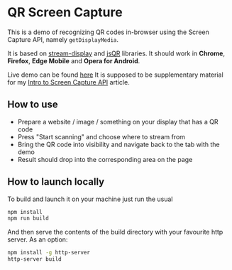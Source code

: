 # QR Screen Capture

This is a demo of recognizing QR codes in-browser using the Screen Capture API, namely `getDisplayMedia`. 

It is based on [stream-display](https://github.com/khovansky-al/stream-display) and [jsQR](https://github.com/cozmo/jsQR) libraries. It should work in **Chrome**, **Firefox**, **Edge Mobile** and **Opera for Android**.

Live demo can be found [here](https://khovansky.me/demos/live-qr/)
It is supposed to be supplementary material for my [Intro to Screen Capture API](https://dev.to/al_khovansky/intro-to-screen-capture-api-scanning-qr-codes-bgi) article.

## How to use

- Prepare a website / image / something on your display that has a QR code
- Press "Start scanning" and choose where to stream from
- Bring the QR code into visibility and navigate back to the tab with the demo
- Result should drop into the corresponding area on the page

## How to launch locally

To build and launch it on your machine just run the usual

```bash
npm install
npm run build
```

And then serve the contents of the build directory with your favourite http server. As an option:

```bash
npm install -g http-server
http-server build
```
